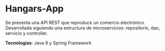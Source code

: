 # Hangars-App

Se presenta una API REST que reproduce un comercio electrónico. Desarrollada siguiendo una estructura de microservicios: repositorio, dao, servicio y controller.

**Tecnologías**: Java 8 y Spring Framework
